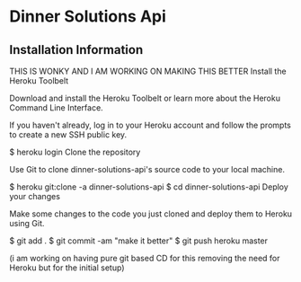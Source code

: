 # Dinner Solutions Api
## Installation Information
THIS IS WONKY AND I AM WORKING ON MAKING THIS BETTER
Install the Heroku Toolbelt

Download and install the Heroku Toolbelt or learn more about the Heroku Command Line Interface.

If you haven't already, log in to your Heroku account and follow the prompts to create a new SSH public key.

$ heroku login
Clone the repository

Use Git to clone dinner-solutions-api's source code to your local machine.

$ heroku git:clone -a dinner-solutions-api
$ cd dinner-solutions-api
Deploy your changes

Make some changes to the code you just cloned and deploy them to Heroku using Git.

$ git add .
$ git commit -am "make it better"
$ git push heroku master

(i am working on having pure git based CD for this removing the need for Heroku but for the initial setup)
